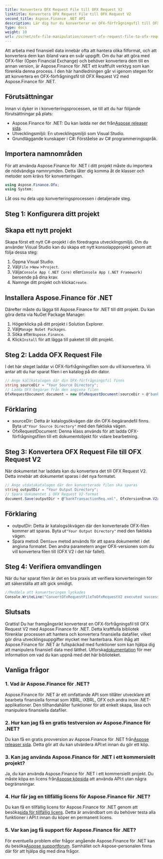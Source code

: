 ```yaml
---
title: Konvertera OFX Request File till OFX Request V2
linktitle: Konvertera OFX Request File till OFX Request V2
second_title: Aspose.Finance .NET API
description: Lär dig hur du konverterar en OFX-förfrågningsfil till OFX Request V2 med Aspose.Finance för .NET. Steg-för-steg-guide med detaljerade instruktioner och kodexempel.
type: docs
weight: 10
url: /sv/net/ofx-file-manipulation/convert-ofx-request-file-to-ofx-request-v2/
---
```

Att arbeta med finansiell data innebär ofta att hantera olika filformat, och att konvertera dem kan ibland vara en svår uppgift. Om du har att göra med OFX-filer (Open Financial Exchange) och behöver konvertera dem till en annan version, är Aspose.Finance för .NET ett kraftfullt verktyg som kan förenkla denna process. I den här handledningen går vi igenom stegen för att konvertera en OFX-förfrågningsfil till OFX Request V2 med Aspose.Finance för .NET. 
## Förutsättningar
Innan vi dyker in i konverteringsprocessen, se till att du har följande förutsättningar på plats:
-  Aspose.Finance för .NET: Du kan ladda ner det från[Aspose releaser sida](https://releases.aspose.com/finance/net/).
- Utvecklingsmiljö: En utvecklingsmiljö som Visual Studio.
- Grundläggande kunskaper i C#: Förståelse av C# programmeringsspråk.
## Importera namnområden
För att använda Aspose.Finance för .NET i ditt projekt måste du importera de nödvändiga namnrymden. Detta låter dig komma åt de klasser och metoder som krävs för konverteringen.
```csharp
using Aspose.Finance.Ofx;
using System;
```
Låt oss nu dela upp konverteringsprocessen i detaljerade steg.
## Steg 1: Konfigurera ditt projekt
## Skapa ett nytt projekt
Skapa först ett nytt C#-projekt i din föredragna utvecklingsmiljö. Om du använder Visual Studio kan du skapa ett nytt konsolappprojekt genom att följa dessa steg:
1. Öppna Visual Studio.
2.  Välj`File` >`New` >`Project`.
3.  Välja`Console App (.NET Core)` eller`Console App (.NET Framework)` beroende på dina krav.
4.  Namnge ditt projekt och klicka`Create`.
## Installera Aspose.Finance för .NET
Därefter måste du lägga till Aspose.Finance för .NET till ditt projekt. Du kan göra detta via NuGet Package Manager:
1. Högerklicka på ditt projekt i Solution Explorer.
2.  Välj`Manage NuGet Packages`.
3.  Söka efter`Aspose.Finance`.
4.  Klick`Install` för att lägga till paketet till ditt projekt.
## Steg 2: Ladda OFX Request File
I det här steget laddar vi OFX-förfrågningsfilen som du vill konvertera. Vi antar att du har sparat filen i en katalog på din dator.
```csharp
// Ange källkatalogen där din OFX-förfrågningsfil finns
string sourceDir = "Your Source Directory";
// Ladda OFX-begäran från den angivna filen
OfxRequestDocument document = new OfxRequestDocument(sourceDir + @"bankTransactionReq.sgml");
```
## Förklaring
- sourceDir: Detta är katalogsökvägen där din OFX-begärandefil finns. Byta ut`"Your Source Directory"` med den faktiska vägen.
- OfxRequestDocument: Denna klass används för att ladda OFX-förfrågningsfilen till ett dokumentobjekt för vidare bearbetning.
## Steg 3: Konvertera OFX Request File till OFX Request V2
När dokumentet har laddats kan du konvertera det till OFX Request V2. Detta innebär att dokumentet sparas i det nya formatet.
```csharp
// Ange utdatakatalogen där den konverterade filen ska sparas
string outputDir = "Your Output Directory";
// Spara dokumentet i OFX Request V2-format
document.Save(outputDir + @"bankTransactionReq.xml", OfxVersionEnum.V2x);
```
## Förklaring
-  outputDir: Detta är katalogsökvägen där den konverterade OFX-filen kommer att sparas. Byta ut`"Your Output Directory"` med den faktiska vägen.
-  Spara metod: Den`Save` metod används för att spara dokumentet i det angivna formatet. Den andra parametern anger OFX-versionen som du vill konvertera filen till (OFX V2 i det här fallet).
## Steg 4: Verifiera omvandlingen
När du har sparat filen är det en bra praxis att verifiera konverteringen för att säkerställa att allt gick smidigt.
```csharp
//Meddela att konverteringen lyckades
Console.WriteLine("ConvertOfxRequestFileToOfxRequestV2 executed successfully.");
```
## Slutsats
 Grattis! Du har framgångsrikt konverterat en OFX-förfrågningsfil till OFX Request V2 med Aspose.Finance för .NET. Detta kraftfulla bibliotek förenklar processen att hantera och konvertera finansiella datafiler, vilket gör dina utvecklingsuppgifter mycket mer hanterbara. Kom ihåg att Aspose.Finance för .NET är fullspäckad med funktioner som kan hjälpa dig att manipulera finansiell data med lätthet. Utforska[dokumentation](https://reference.aspose.com/finance/net/) för mer information om vad du kan uppnå med det här biblioteket.
## Vanliga frågor
### 1. Vad är Aspose.Finance för .NET?
Aspose.Finance för .NET är ett omfattande API som tillåter utvecklare att bearbeta finansiella format som XBRL, iXBRL, OFX och andra inom .NET-applikationer. Den tillhandahåller funktioner för att enkelt skapa, läsa och manipulera finansiella datafiler.
### 2. Hur kan jag få en gratis testversion av Aspose.Finance för .NET?
 Du kan få en gratis provversion av Aspose.Finance för .NET från[Aspose releaser sida](https://releases.aspose.com/). Detta gör att du kan utvärdera API:et innan du gör ett köp.
### 3. Kan jag använda Aspose.Finance för .NET i ett kommersiellt projekt?
 Ja, du kan använda Aspose.Finance för .NET i ett kommersiellt projekt. Du måste köpa en licens från[Aspose köpsida](https://purchase.aspose.com/buy) att använda API:t utan några begränsningar.
### 4. Hur får jag en tillfällig licens för Aspose.Finance för .NET?
 Du kan få en tillfällig licens för Aspose.Finance för .NET genom att besöka[sida för tillfällig licens](https://purchase.aspose.com/temporary-license/). Detta är användbart om du behöver testa alla funktioner i API:t innan du köper en permanent licens.
### 5. Var kan jag få support för Aspose.Finance för .NET?
 För eventuella problem eller frågor angående Aspose.Finance för .NET kan du besöka[Aspose supportforum](https://forum.aspose.com/c/finance/43). Samhället och Aspose-personalen finns där för att hjälpa dig med dina frågor.